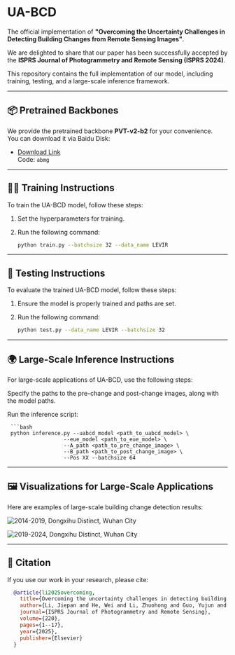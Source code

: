 # UA-BCD

The official implementation of **"Overcoming the Uncertainty Challenges in Detecting Building Changes from Remote Sensing Images"**.

We are delighted to share that our paper has been successfully accepted by the **ISPRS Journal of Photogrammetry and Remote Sensing (ISPRS 2024)**.

This repository contains the full implementation of our model, including training, testing, and a large-scale inference framework.

---

## 📦 Pretrained Backbones

We provide the pretrained backbone **PVT-v2-b2** for your convenience.  
You can download it via Baidu Disk:

- [Download Link](https://pan.baidu.com/s/16sA3ZejzcItAWa2JE1G6vg?pwd=abmg)  
  Code: `abmg`

---

## 🏋️‍♀️ Training Instructions

To train the UA-BCD model, follow these steps:

1. Set the hyperparameters for training.
2. Run the following command:

   ```bash
   python train.py --batchsize 32 --data_name LEVIR
   
---

## 🧪 Testing Instructions

To evaluate the trained UA-BCD model, follow these steps:

1. Ensure the model is properly trained and paths are set.
2. Run the following command:

   ```bash
   python test.py --data_name LEVIR --batchsize 32

---

## 🌍 Large-Scale Inference Instructions

For large-scale applications of UA-BCD, use the following steps:

Specify the paths to the pre-change and post-change images, along with the model paths.

Run the inference script:

     ```bash
     python inference.py --uabcd_model <path_to_uabcd_model> \
                      --eue_model <path_to_eue_model> \
                      --A_path <path_to_pre_change_image> \
                      --B_path <path_to_post_change_image> \
                      --Pos XX --batchsize 64

---

## 🖼️ Visualizations for Large-Scale Applications


Here are examples of large-scale building change detection results:

![2014-2019, Dongxihu Distinct, Wuhan City](2014_2019.png)

![2019-2024, Dongxihu Distinct, Wuhan City](2019_2024.png)

---

## 📜 Citation

If you use our work in your research, please cite:

  ```bibtex
    @article{li2025overcoming,
      title={Overcoming the uncertainty challenges in detecting building changes from remote sensing images},
      author={Li, Jiepan and He, Wei and Li, Zhuohong and Guo, Yujun and Zhang, Hongyan},
      journal={ISPRS Journal of Photogrammetry and Remote Sensing},
      volume={220},
      pages={1--17},
      year={2025},
      publisher={Elsevier}
    }

